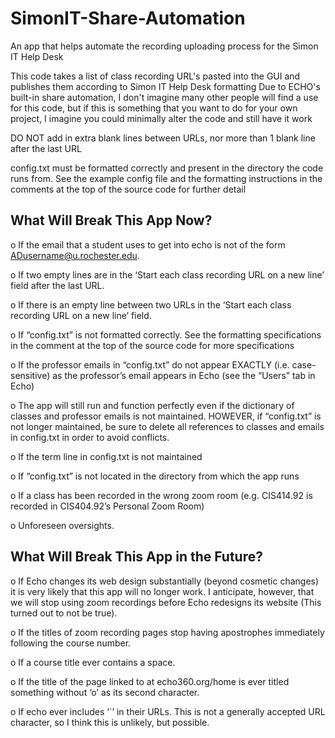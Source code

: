 # SimonIT-Share-Automation
An app that helps automate the recording uploading process for the Simon IT Help Desk

This code takes a list of class recording URL's pasted into the GUI and publishes them according to Simon IT Help Desk formatting
Due to ECHO's built-in share automation, I don't imagine many other people will find a use for this code, but if this is something
that you want to do for your own project, I imagine you could minimally alter the code and still have it work

DO NOT add in extra blank lines between URLs, nor more than 1 blank line after the last URL

config.txt must be formatted correctly and present in the directory the code runs from. See the example config file and the formatting
instructions in the comments at the top of the source code for further detail

## What Will Break This App Now?

  o If the email that a student uses to get into echo is not of the
form ADusername@u.rochester.edu.

  o If two empty lines are in the ‘Start each class recording URL on
a new line’ field after the last URL.

  o If there is an empty line between two URLs in the ‘Start each
class recording URL on a new line’ field.
  
  o If “config.txt” is not formatted correctly. See the
formatting specifications in the comment at the top of the
source code for more specifications

  o If the professor emails in “config.txt” do not appear
EXACTLY (i.e. case-sensitive) as the professor’s email
appears in Echo (see the “Users” tab in Echo)

  o The app will still run and function perfectly even if the
dictionary of classes and professor emails is not
maintained. HOWEVER, if “config.txt” is not longer
maintained, be sure to delete all references to classes and
emails in config.txt in order to avoid conflicts.

  o If the term line in config.txt is not maintained

  o If “config.txt” is not located in the directory from which
the app runs

  o If a class has been recorded in the wrong zoom room (e.g.
CIS414.92 is recorded in CIS404.92’s Personal Zoom Room)

  o Unforeseen oversights.
  
## What Will Break This App in the Future?

  o If Echo changes its web design substantially (beyond cosmetic
changes) it is very likely that this app will no longer work. I
anticipate, however, that we will stop using zoom recordings
before Echo redesigns its website (This turned out to not be true).

  o If the titles of zoom recording pages stop having apostrophes
immediately following the course number.

  o If a course title ever contains a space.
  
  o If the title of the page linked to at echo360.org/home is ever
titled something without ‘o’ as its second character.

  o If echo ever includes ‘`’ in their URLs. This is not a generally
accepted URL character, so I think this is unlikely, but
possible.
